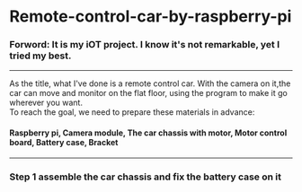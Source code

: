 # Remote-control-car-by-raspberry-pi

<h3 dir=auto><b>Forword:</b> It is my iOT project. I know it's not remarkable, yet I tried my best.</h3>
<hr>
  As the title, what I've done is a remote control car. With the camera on it,the car can move and monitor on the flat floor, using the program to make it go wherever you want.
<br>To reach the goal, we need to prepare these materials in advance:
<h4>Raspberry pi, Camera module, The car chassis with motor, Motor control board, Battery case, Bracket</h4>
<hr>
<h3>Step 1 assemble the car chassis and fix the battery case on it</h3>
